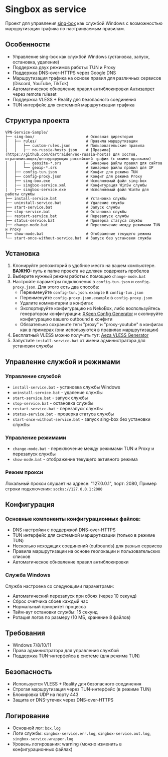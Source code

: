 # Singbox as service

Проект для управления [sing-box](https://github.com/SagerNet/sing-box) как службой Windows с возможностью маршрутизации трафика по настраиваемым правилам.

## Особенности

- Управление sing-box как службой Windows (установка, запуск, остановка, удаление)
- Поддержка двух режимов работы: TUN и Proxy
- Поддержка DNS-over-HTTPS через Google DNS
- Маршрутизация трафика на основе правил для различных сервисов (Discord, YouTube, TikTok)
- Автоматическое обновление правил антиблокировки [Антизапрет](https://github.com/savely-krasovsky/antizapret-sing-box) через remote ruleset
- Поддержка VLESS + Reality для безопасного соединения
- TUN интерфейс для системной маршрутизации трафика

## Структура проекта

```
VPN-Service-Sample/
├── sing-box/                       # Основная директория
│   ├── rules/                      # Правила маршрутизации
│   │   ├── custom-rules.json       # Пользовательские правила
|   │   ├── no-russia-hosts.json    # [Правила](https://github.com/dartraiden/no-russia-hosts) для хостов, ограничивающих/цензурирующих российский трафик (c моими правками)
│   │   ├── geosite-*.srs           # Бинарные файлы правил для сайтов
│   │   └── geoip-*.srs             # Бинарные файлы правил для IP
│   ├── config-tun.json             # Конфиг для режима TUN
│   ├── config-proxy.json           # Конфиг для режима Proxy
│   ├── sing-box.exe                # Исполняемый файл sing-box
│   |── singbox-service.xml         # Конфигурация WinSw службы
|   |── singbox-service.exe         # Исполняемый файл WinSw для работы службы
├── install-service.bat             # Установка службы
├── uninstall-service.bat           # Удаление службы
├── start-service.bat               # Запуск службы
├── stop-service.bat                # Остановка службы
├── restart-service.bat             # Перезапуск службы
├── status-service.bat              # Проверка статуса службы
├── change-mode.bat                 # Переключение между режимами TUN и Proxy
├── show-mode.bat                   # Отображение текущего режима
└── start-once-without-service.bat  # Запуск без установки службы
```

## Установка

1. Клонируйте репозиторий в удобное место на вашем компьютере. **ВАЖНО:** путь к папке проекта не должен содержать пробелов
2. Выберите нужный режим работы с помощью `change-mode.bat`
3. Настройте параметры подключения в `config-tun.json` и `config-proxy.json`. Для этого есть два способа:
   - Переименуйте `config-tun.json.example` в `config-tun.json`
   - Переименуйте `config-proxy.json.example` в `config-proxy.json`
   - Удалите комментарии в конфигах
   - Экспортируйте конфигурацию из NekoBox, либо воспользуйтесь генератором конфигурации: [XKeen Config Generator](https://corvus-malus.github.io/XKeen-Config-Generator/) и скопируйте конфигурацию вашего outbound в конфиги
   - Обязательно сохраните теги "proxy" и "proxy-youtube" в конфигах как в примерах (они используются в правилах маршрутизации)
4. Бесплатный VLESS можно получить тут: [Aeza VLESS Generator](https://github.com/vernette/aeza-vless-generator)
5. Запустите `install-service.bat` от имени администратора для установки службы

## Управление службой и режимами

### Управление службой

- `install-service.bat` - установка службы Windows
- `uninstall-service.bat` - удаление службы
- `start-service.bat` - запуск службы
- `stop-service.bat` - остановка службы
- `restart-service.bat` - перезапуск службы
- `status-service.bat` - проверка статуса службы
- `start-once-without-service.bat` - запуск sing-box без установки службы

### Управление режимами

- `change-mode.bat` - переключение между режимами TUN и Proxy и перезапуск службы
- `show-mode.bat` - отображение текущего активного режима

### Режим прокси

Локальный прокси слушает на адресе: "127.0.0.1", порт: 2080,
Пример строки подключения: `socks://127.0.0.1:2080`

## Конфигурация

### Основные компоненты конфигурационных файлов:

- DNS настройки с поддержкой DNS-over-HTTPS
- TUN интерфейс для системной маршрутизации (только в режиме TUN)
- Несколько исходящих соединений (outbounds) для разных сервисов
- Правила маршрутизации на основе геолокации и пользовательских списков
- Автоматическое обновление правил антиблокировки

### Служба Windows

Служба настроена со следующими параметрами:

- Автоматический перезапуск при сбоях (через 10 секунд)
- Сброс счетчика сбоев каждый час
- Нормальный приоритет процесса
- Тайм-аут остановки службы: 15 секунд
- Ротация логов по размеру (10 МБ, хранение 8 файлов)

## Требования

- Windows 7/8/10/11
- Права администратора для управления службой
- Поддержка TUN-интерфейса в системе (для режима TUN)

## Безопасность

- Используется VLESS + Reality для безопасного соединения
- Строгая маршрутизация через TUN-интерфейс (в режиме TUN)
- Блокировка UDP на порту 443
- Защита от DNS-утечек через DNS-over-HTTPS

## Логирование

- Основной лог: `box.log`
- Логи службы: `singbox-service.err.log`, `singbox-service.out.log`, `singbox-service.wrapper.log`
- Уровень логирования: warning (можно изменить в конфигурационных файлах)
